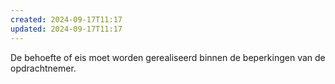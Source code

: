 ```yaml
---
created: 2024-09-17T11:17
updated: 2024-09-17T11:17
---
```

De behoefte of eis moet worden gerealiseerd binnen de beperkingen van de opdrachtnemer.